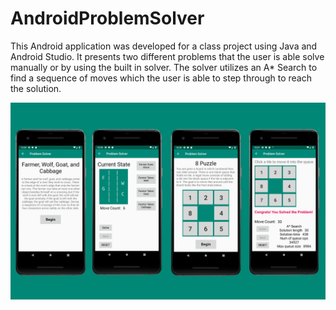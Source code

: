 # AndroidProblemSolver

This Android application was developed for a class project using Java and Android Studio. It presents two different problems that the user is able solve manually or by using the built in solver. The solver utilizes an A* Search to find a sequence of moves which the user is able to step through to reach the solution.

![](Android.jpg)
